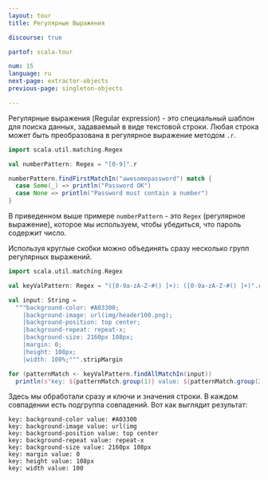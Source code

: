 ```yaml
---
layout: tour
title: Регулярные Выражения

discourse: true

partof: scala-tour

num: 15
language: ru
next-page: extractor-objects
previous-page: singleton-objects

---
```


Регулярные выражения (Regular expression) - это специальный шаблон для поиска данных, задаваемый в виде текстовой строки. Любая строка может быть преобразована в регулярное выражение методом `.r`.

```scala mdoc
import scala.util.matching.Regex

val numberPattern: Regex = "[0-9]".r

numberPattern.findFirstMatchIn("awesomepassword") match {
  case Some(_) => println("Password OK")
  case None => println("Password must contain a number")
}
```

В приведенном выше примере `numberPattern` - это `Regex` (регулярное выражение), которое мы используем, чтобы убедиться, что пароль содержит число.

Используя круглые скобки можно объединять сразу несколько групп регулярных выражений.

```scala mdoc
import scala.util.matching.Regex

val keyValPattern: Regex = "([0-9a-zA-Z-#() ]+): ([0-9a-zA-Z-#() ]+)".r

val input: String =
  """background-color: #A03300;
    |background-image: url(img/header100.png);
    |background-position: top center;
    |background-repeat: repeat-x;
    |background-size: 2160px 108px;
    |margin: 0;
    |height: 108px;
    |width: 100%;""".stripMargin

for (patternMatch <- keyValPattern.findAllMatchIn(input))
  println(s"key: ${patternMatch.group(1)} value: ${patternMatch.group(2)}")
```
Здесь мы обработали сразу и ключи и значения строки. В каждом совпадении есть подгруппа совпадений. Вот как выглядит результат:
```
key: background-color value: #A03300
key: background-image value: url(img
key: background-position value: top center
key: background-repeat value: repeat-x
key: background-size value: 2160px 108px
key: margin value: 0
key: height value: 108px
key: width value: 100
```
